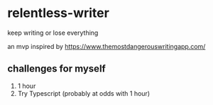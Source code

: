 # relentless-writer

keep writing or lose everything

an mvp inspired by https://www.themostdangerouswritingapp.com/

## challenges for myself

1. 1 hour
1. Try Typescript (probably at odds with 1 hour)
